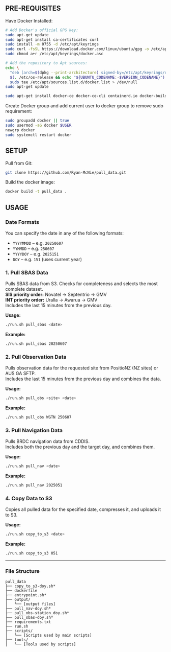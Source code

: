 ## PRE-REQUISITES
Have Docker Installed:
```bash
# Add Docker's official GPG key:
sudo apt-get update
sudo apt-get install ca-certificates curl
sudo install -m 0755 -d /etc/apt/keyrings
sudo curl -fsSL https://download.docker.com/linux/ubuntu/gpg -o /etc/apt/keyrings/docker.asc
sudo chmod a+r /etc/apt/keyrings/docker.asc

# Add the repository to Apt sources:
echo \
  "deb [arch=$(dpkg --print-architecture) signed-by=/etc/apt/keyrings/docker.asc] https://download.docker.com/linux/ubuntu \
  $(. /etc/os-release && echo "${UBUNTU_CODENAME:-$VERSION_CODENAME}") stable" | \
  sudo tee /etc/apt/sources.list.d/docker.list > /dev/null
sudo apt-get update
```
```bash
sudo apt-get install docker-ce docker-ce-cli containerd.io docker-buildx-plugin docker-compose-plugin
```
Create Docker group and add current user to docker group to remove sudo requirement:
```bash
sudo groupadd docker || true
sudo usermod -aG docker $USER
newgrp docker
sudo systemctl restart docker
```


## SETUP

Pull from Git:
```bash
git clone https://github.com/Ryan-McNie/pull_data.git
```
Build the docker image:
```bash
docker build -t pull_data .
```

## USAGE

### Date Formats

You can specify the date in any of the following formats:

- `YYYYMMDD` – e.g. `20250607`
- `YYMMDD` – e.g. `250607`
- `YYYYDOY` – e.g. `2025151`
- `DOY` – e.g. `151` (uses current year)

### 1. Pull SBAS Data

Pulls SBAS data from S3. Checks for completeness and selects the most complete dataset.  
**SIS priority order:** Novatel → Septentrio → GMV  
**INT priority order:** Uralla → Awarua → GMV  
Includes the last 15 minutes from the previous day.

**Usage:**
```bash
./run.sh pull_sbas <date>
```
**Example:**
```bash
./run.sh pull_sbas 20250607
```

### 2. Pull Observation Data

Pulls observation data for the requested site from PositioNZ (NZ sites) or AUS GA SFTP.  
Includes the last 15 minutes from the previous day and combines the data.

**Usage:**
```bash
./run.sh pull_obs <site> <date>
```
**Example:**
```bash
./run.sh pull_obs WGTN 250607
```

### 3. Pull Navigation Data

Pulls BRDC navigation data from CDDIS.  
Includes both the previous day and the target day, and combines them.

**Usage:**
```bash
./run.sh pull_nav <date>
```
**Example:**
```bash
./run.sh pull_nav 2025051
```

### 4. Copy Data to S3

Copies all pulled data for the specified date, compresses it, and uploads it to S3.

**Usage:**
```bash
./run.sh copy_to_s3 <date>
```
**Example:**
```bash
./run.sh copy_to_s3 051
```

---

### File Structure

```text
pull_data
├── copy_to_s3-doy.sh*
├── dockerfile
├── entrypoint.sh*
├── output/
│   └── [output files]
├── pull_nav-doy.sh*
├── pull_obs-station_doy.sh*
├── pull_sbas-doy.sh*
├── requirements.txt
├── run.sh
├── scripts/
│   └── [Scripts used by main scripts]
├── tools/
│   └── [Tools used by scripts]
```
